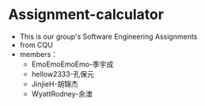 # Assignment-calculator
* This is our group's Software Engineering Assignments
* from CQU
* members：
    * EmoEmoEmoEmo-季宇成
    * hellow2333-孔保元
    * JinjieH-胡锦杰
    * WyattRodney-余澳
  
